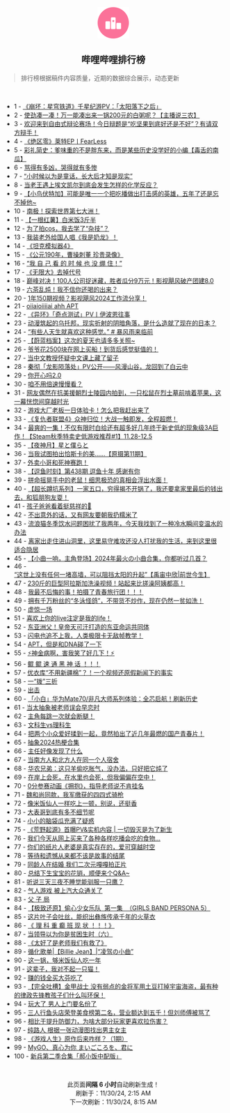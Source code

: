 <div align="center">
    <img src="./assets/icon_rank.png" alt="logo" />
    <h2>哔哩哔哩排行榜</h>
</div>

> 排行榜根据稿件内容质量，近期的数据综合展示，动态更新

<br />

<ul><li><span>1 - <a href=https://www.bilibili.com/BV1ZBzhYREVs target=_blank>《崩坏：星穹铁道》千星纪游PV：「太阳落下之后」</a></span></li><li><span>2 - <a href=https://www.bilibili.com/BV1y6z5YnEgP target=_blank>使劲凑一凑！万一能凑出来一锅200元的白粥呢？【主播说三农】</a></span></li><li><span>3 - <a href=https://www.bilibili.com/BV1X7zGY4E45 target=_blank>欢迎来到自由式辩论赛场！今日辩题是“吃坚果到底好还是不好”？有请双方辩手！</a></span></li><li><span>4 - <a href=https://www.bilibili.com/BV1edBSYAEWt target=_blank>《绝区零》莱特EP丨FearLess</a></span></li><li><span>5 - <a href=https://www.bilibili.com/BV1iEz8YSE2S target=_blank>彩礼简史：爹味重的不是胖东来，而是某些历史没学好的小编【毒舌的南瓜】</a></span></li><li><span>6 - <a href=https://www.bilibili.com/BV1jaBXYjEZv target=_blank>骂得有多凶，哭得就有多惨</a></span></li><li><span>7 - <a href=https://www.bilibili.com/BV1GTBsYfExd target=_blank>“小时候以为是童话，长大后才知是现实”</a></span></li><li><span>8 - <a href=https://www.bilibili.com/BV1fXztYUETB target=_blank>当老王遇上埃文凯尔到底会发生怎样的化学反应？</a></span></li><li><span>9 - <a href=https://www.bilibili.com/BV1Ghz3YfEoS target=_blank>【小鸟伏特加】可能是唯一一个把吃播做出打击感的英雄，五年了还是忘不掉他~</a></span></li><li><span>10 - <a href=https://www.bilibili.com/BV1Dxz5YfEuZ target=_blank>南极！探索世界第七大洲！</a></span></li><li><span>11 - <a href=https://www.bilibili.com/BV1gTBRYGE4M target=_blank>【一根红薯】白米饭3斤半</a></span></li><li><span>12 - <a href=https://www.bilibili.com/BV1yQBDY9Ead target=_blank>为了拍cos，我去学了“杂技”？</a></span></li><li><span>13 - <a href=https://www.bilibili.com/BV1jvBXY5Enp target=_blank>我装老外给国人唱《我是奶龙》！</a></span></li><li><span>14 - <a href=https://www.bilibili.com/BV1ucBqYpEAG target=_blank>《坦克模拟器4》</a></span></li><li><span>15 - <a href=https://www.bilibili.com/BV1cfz3Y6ELx target=_blank>《公元190年，曹操刺董&nbsp;珍贵录像》</a></span></li><li><span>16 - <a href=https://www.bilibili.com/BV1NVBXYbEta target=_blank>“我&nbsp;自&nbsp;己&nbsp;看&nbsp;的&nbsp;时&nbsp;候&nbsp;也&nbsp;没&nbsp;绷&nbsp;住！”</a></span></li><li><span>17 - <a href=https://www.bilibili.com/BV18ZBfYXE8V target=_blank>《无限大》去掉代号</a></span></li><li><span>18 - <a href=https://www.bilibili.com/BV1WQzuYqEun target=_blank>巅峰对决！100人公司捉迷藏，胜者瓜分9万元！影视飓风破产团建8.0</a></span></li><li><span>19 - <a href=https://www.bilibili.com/BV1UJzgY7ErK target=_blank>六茶乱炖！我不信你还喝的出来？</a></span></li><li><span>20 - <a href=https://www.bilibili.com/BV13QzbYuEWr target=_blank>1年150期视频？影视飓风2024工作流分享！</a></span></li><li><span>21 - <a href=https://www.bilibili.com/BV1n2B9YREVt target=_blank>oiiaioiiiiai&nbsp;ahh&nbsp;APT</a></span></li><li><span>22 - <a href=https://www.bilibili.com/BV1P3SFYgER6 target=_blank>《异环》「奇点测试」PV丨伊波恩往事</a></span></li><li><span>23 - <a href=https://www.bilibili.com/BV1dnBdYnE1j target=_blank>动漫筑起的乌托邦，现实折射的阴暗角落，是什么造就了现在的日本？</a></span></li><li><span>24 - <a href=https://www.bilibili.com/BV1YUzMYSEKL target=_blank>“有些人天生就喜欢这种感觉。”&nbsp;#&nbsp;暴风雨来临前</a></span></li><li><span>25 - <a href=https://www.bilibili.com/BV1oQzGYPEAy target=_blank>【蔚蓝档案】这次的夏天也请多多关照~</a></span></li><li><span>26 - <a href=https://www.bilibili.com/BV1ZGBdYdEqa target=_blank>爷爷花2500块在网上买船！到货后感觉挺值的！</a></span></li><li><span>27 - <a href=https://www.bilibili.com/BV1dszFYPEo3 target=_blank>当中文教授怀疑中文课上藏了留子</a></span></li><li><span>28 - <a href=https://www.bilibili.com/BV1EczcYzETu target=_blank>秦彻「龙影陨落处」PV公开——风漫山谷，龙回到了白云中</a></span></li><li><span>29 - <a href=https://www.bilibili.com/BV1LZB9Y7EzD target=_blank>你开心吗2.0</a></span></li><li><span>30 - <a href=https://www.bilibili.com/BV1RnBdYnEey target=_blank>咱不用倍速慢慢看？</a></span></li><li><span>31 - <a href=https://www.bilibili.com/BV1VczbYVEyc target=_blank>网友偶然在抗美援朝烈士陵园内拍到，一只松鼠在烈士墓前啃着苹果，这一幕恍惚间穿越时光</a></span></li><li><span>32 - <a href=https://www.bilibili.com/BV19Nz6YuEVv target=_blank>游戏大厂老板一日体验卡！怎么把我赶出来了</a></span></li><li><span>33 - <a href=https://www.bilibili.com/BV1meBdYrEoT target=_blank>《复仇者联盟4》众神归位！大战一触即发，全程超燃！</a></span></li><li><span>34 - <a href=https://www.bilibili.com/BV1EoBZYeEJH target=_blank>最爽的一集！不仅有限时白给还有超多好几年终于新史低的现象级3A巨作！【Steam秋季特卖史低游戏推荐#1】11.28-12.5</a></span></li><li><span>35 - <a href=https://www.bilibili.com/BV1RMzgYRE25 target=_blank>【夜神月】星と僕らと</a></span></li><li><span>36 - <a href=https://www.bilibili.com/BV1fTB9YHEeH target=_blank>当我试图拍出恰斯卡的美……【原摄第11期】</a></span></li><li><span>37 - <a href=https://www.bilibili.com/BV17aBXYjEys target=_blank>外卖小哥和死神赛跑！</a></span></li><li><span>38 - <a href=https://www.bilibili.com/BV1dczbYVEqb target=_blank>【逗鱼时刻】第438期&nbsp;逗鱼十年&nbsp;感谢有你</a></span></li><li><span>39 - <a href=https://www.bilibili.com/BV1sQzFY1EKA target=_blank>拼命摇晃手中的老鼠！细思极恐的真相会浮出水面！</a></span></li><li><span>40 - <a href=https://www.bilibili.com/BV175zNY7EEe target=_blank>【超长蹲坑系列】一家五口，穷得揭不开锅了，我还要拿家里最后的钱出去，和狐朋狗友耍！</a></span></li><li><span>41 - <a href=https://www.bilibili.com/BV1bAzVYdE8L target=_blank>孩子爸爸看着挺慈祥的🤣</a></span></li><li><span>42 - <a href=https://www.bilibili.com/BV1zWzwYkEzf target=_blank>不出意外的话，又有网友要朝我扔糯米了</a></span></li><li><span>43 - <a href=https://www.bilibili.com/BV1Bfz8YpE7K target=_blank>流浪猫冬季饮水问题困扰了我两年，今天我找到了一种冷水瞬间变温水的办法</a></span></li><li><span>44 - <a href=https://www.bilibili.com/BV1diBXYCEq9 target=_blank>离家出走住进山洞里，这里易守难攻还没人打扰我的生活，来到这里很适合隐居</a></span></li><li><span>45 - <a href=https://www.bilibili.com/BV1JkzcYrEn2 target=_blank>【小曲一响，主角登场】2024年最火の小曲合集，你都听过几首？</a></span></li><li><span>46 - <a href=https://www.bilibili.com/BV1g4z5YFEvL target=_blank>“这世上没有任何一堵高墙，可以阻挡太阳的升起”【禹宙中欣|前世今生】</a></span></li><li><span>47 - <a href=https://www.bilibili.com/BV1j5B9YmEMn target=_blank>230斤的巨型阿拉斯加洗澡视频！站起来比搓澡阿姨都高！</a></span></li><li><span>48 - <a href=https://www.bilibili.com/BV1vjB9YLE1F target=_blank>我最不后悔的事！拍摄了青春旅行团！！！</a></span></li><li><span>49 - <a href=https://www.bilibili.com/BV1C7zPYsESS target=_blank>拥有千万粉丝的“冬泳怪鸽”，不带货不炒作，现在仍然一贫如洗！</a></span></li><li><span>50 - <a href=https://www.bilibili.com/BV1MGBXYFEc3 target=_blank>虚惊一场</a></span></li><li><span>51 - <a href=https://www.bilibili.com/BV124zGYnEeD target=_blank>喜欢上你的live注定是我的life！</a></span></li><li><span>52 - <a href=https://www.bilibili.com/BV1kwz5YjEzc target=_blank>东亚洲父！皇帝天可汗打造的东亚命运共同体</a></span></li><li><span>53 - <a href=https://www.bilibili.com/BV1jxz3YAEWr target=_blank>闪电也追不上我，人类极限卡无敌帧教学！</a></span></li><li><span>54 - <a href=https://www.bilibili.com/BV1m8BQYZEwb target=_blank>APT，但是和DNA碰了一下</a></span></li><li><span>55 - <a href=https://www.bilibili.com/BV18RzMY1EPn target=_blank>⚡神金病啊，害我笑了好几下！⚡</a></span></li><li><span>56 - <a href=https://www.bilibili.com/BV1AvzvY5E3g target=_blank>鲲&nbsp;鲲&nbsp;速&nbsp;通&nbsp;黑&nbsp;神&nbsp;话&nbsp;！！！</a></span></li><li><span>57 - <a href=https://www.bilibili.com/BV1U3z6YNEZi target=_blank>优衣库“不用新疆棉”？！一个视频还原假新闻下的事实</a></span></li><li><span>58 - <a href=https://www.bilibili.com/BV1Vez3YoE8P target=_blank>一“拨”三折</a></span></li><li><span>59 - <a href=https://www.bilibili.com/BV16czGYuE4D target=_blank>出击</a></span></li><li><span>60 - <a href=https://www.bilibili.com/BV1Buz5YrELe target=_blank>「小白」华为Mate70/非凡大师系列体验：全芯启航！刷新历史</a></span></li><li><span>61 - <a href=https://www.bilibili.com/BV1t4zGYHEc2 target=_blank>当太抽象被老师误会早恋时</a></span></li><li><span>62 - <a href=https://www.bilibili.com/BV1bYB9YeEPb target=_blank>主角每跳一次就会断腿！</a></span></li><li><span>63 - <a href=https://www.bilibili.com/BV1HzBQYQEYd target=_blank>文科生vs理科生</a></span></li><li><span>64 - <a href=https://www.bilibili.com/BV1kMz8Y4EDR target=_blank>把两个小众爱好揉到一起，竟然拍出了近几年最燃的国产青春片！</a></span></li><li><span>65 - <a href=https://www.bilibili.com/BV1wizcY1EtP target=_blank>抽象2024热梗合集</a></span></li><li><span>66 - <a href=https://www.bilibili.com/BV16UztYHE42 target=_blank>主任好像发现了什么</a></span></li><li><span>67 - <a href=https://www.bilibili.com/BV1RYBXYyEoG target=_blank>当南方人和北方人在同一个人宿舍</a></span></li><li><span>68 - <a href=https://www.bilibili.com/BV19VzGYFEbM target=_blank>华农兄弟：这只羊偷吃胀气，没办法，只好把它炖了</a></span></li><li><span>69 - <a href=https://www.bilibili.com/BV1dozNY2Et2 target=_blank>在岸上会死，在水里也会死，但我偏偏在空中！</a></span></li><li><span>70 - <a href=https://www.bilibili.com/BV1rZBDYSEkr target=_blank>0分参赛动画《拥抱》，指导老师说不肯挂名</a></span></li><li><span>71 - <a href=https://www.bilibili.com/BV1aHBQYPEzV target=_blank>魏和尚同款，我军缴获的四四式骑枪</a></span></li><li><span>72 - <a href=https://www.bilibili.com/BV1kSz8YbEP6 target=_blank>像米饭仙人一样吃上一顿，别说，还挺香</a></span></li><li><span>73 - <a href=https://www.bilibili.com/BV1EizbYJEhh target=_blank>大表哥到底有多不细节呢</a></span></li><li><span>74 - <a href=https://www.bilibili.com/BV1buBXYwEPk target=_blank>小小的脑袋瓜充满了疑惑</a></span></li><li><span>75 - <a href=https://www.bilibili.com/BV18rzFYpEuA target=_blank>《荒野起源》首曝PV&amp;实机内容&nbsp;|&nbsp;一切毁灭是为了新生</a></span></li><li><span>76 - <a href=https://www.bilibili.com/BV1oaBXYLEvJ target=_blank>我们今天从网上买来了各种各样吃播会吃的食物…</a></span></li><li><span>77 - <a href=https://www.bilibili.com/BV13azuYnEZs target=_blank>你们的纸片人老婆是真实存在的，爱可穿越时空</a></span></li><li><span>78 - <a href=https://www.bilibili.com/BV1VzzVYwEbc target=_blank>等待和遗憾从来都不该是故事的结尾</a></span></li><li><span>79 - <a href=https://www.bilibili.com/BV1bzzFY9ELJ target=_blank>同龄人在结婚&nbsp;我们二次元嘎嘎拍正片</a></span></li><li><span>80 - <a href=https://www.bilibili.com/BV1SWzAYaEX1 target=_blank>总结下生宝宝的花销，顺便来个Q&amp;A~</a></span></li><li><span>81 - <a href=https://www.bilibili.com/BV1NFBYYqEDR target=_blank>听说三天三夜不睡觉能驯服一只鹰？</a></span></li><li><span>82 - <a href=https://www.bilibili.com/BV172zGYBEZ8 target=_blank>气人游戏&nbsp;被上汽大众通关了</a></span></li><li><span>83 - <a href=https://www.bilibili.com/BV1TqzzYbEKa target=_blank>父&nbsp;子&nbsp;局</a></span></li><li><span>84 - <a href=https://www.bilibili.com/BV1JPzAYLEz1 target=_blank>【极致还原】偷心少女乐队&nbsp;&nbsp;第一集&nbsp;&nbsp;（GIRLS&nbsp;BAND&nbsp;PERSONA&nbsp;5）</a></span></li><li><span>85 - <a href=https://www.bilibili.com/BV19czPYKEg7 target=_blank>这片叶子会吐丝，能织出彝族传承千年的火草衣</a></span></li><li><span>86 - <a href=https://www.bilibili.com/BV13uBsYtECN target=_blank>《&nbsp;理&nbsp;科&nbsp;重&nbsp;癫&nbsp;班&nbsp;现&nbsp;状&nbsp;！！！》</a></span></li><li><span>87 - <a href=https://www.bilibili.com/BV1LCzhYpEYe target=_blank>当领导以为你是贫困生时（六）</a></span></li><li><span>88 - <a href=https://www.bilibili.com/BV1fBzhYREMJ target=_blank>《太好了是老师我们有救了》</a></span></li><li><span>89 - <a href=https://www.bilibili.com/BV1GiBtYqEm9 target=_blank>循化歌单|【Billie&nbsp;Jean】|“凌驾の小曲”</a></span></li><li><span>90 - <a href=https://www.bilibili.com/BV1UDBXYAEiz target=_blank>这一锅，够米饭仙人吃一年</a></span></li><li><span>91 - <a href=https://www.bilibili.com/BV1inBdYnEGh target=_blank>这辈子，我对不起一只猫！</a></span></li><li><span>92 - <a href=https://www.bilibili.com/BV18FzVYZE1m target=_blank>赚的钱全买大芬吃了</a></span></li><li><span>93 - <a href=https://www.bilibili.com/BV1MEzhYzEtR target=_blank>【完全吐槽】金甲战士&nbsp;没有弱点的金将军用土豆打掉宇宙海盗，最有种的‌律政先锋教孩子们什么叫环保！</a></span></li><li><span>94 - <a href=https://www.bilibili.com/BV1JQB9YHEjk target=_blank>玩大了&nbsp;男人上门要名份了</a></span></li><li><span>95 - <a href=https://www.bilibili.com/BV1HCB9YoEPg target=_blank>三人行鱼头店荣登美食榜第二名，营业额达到五千！但刘师傅被骂了</a></span></li><li><span>96 - <a href=https://www.bilibili.com/BV1sWzbYtEnZ target=_blank>相比于提升防御力，为啥大部分玩家更喜欢拉伤害？</a></span></li><li><span>97 - <a href=https://www.bilibili.com/BV1yPBdYwEVP target=_blank>纯路人&nbsp;根据一张动漫图找出男主女主</a></span></li><li><span>98 - <a href=https://www.bilibili.com/BV15ZB9Y7EfT target=_blank>《游戏人生》原作后来咋样？（1期）</a></span></li><li><span>99 - <a href=https://www.bilibili.com/BV1xTz3YLEL4 target=_blank>MyGO、真心为你&nbsp;まいごころを、君に</a></span></li><li><span>100 - <a href=https://www.bilibili.com/BV1LRzAY3EbH target=_blank>新兵第二季合集「郝小饭中配版」</a></span></li></ul>

<br />

<p align=center>此页面<strong>间隔 6 小时</strong>自动刷新生成！<br>刷新于：11/30/24, 2:15 AM<br>下一次刷新：11/30/24, 8:15 AM</p>
